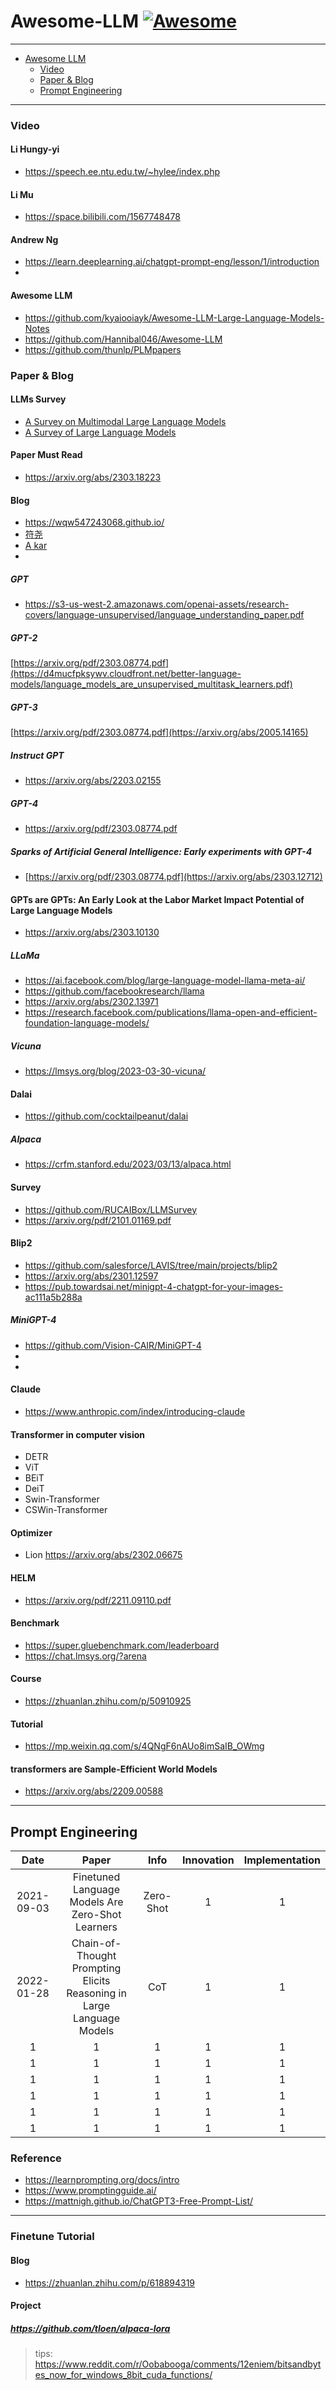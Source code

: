# Awesome-LLM [![Awesome](https://cdn.rawgit.com/sindresorhus/awesome/d7305f38d29fed78fa85652e3a63e154dd8e8829/media/badge.svg)](https://github.com/sindresorhus/awesome)
---
- [Awesome LLM](#awesome-llm)
   - [Video](#video)
   - [Paper & Blog](#community)
   - [Prompt Engineering](#prompt-engineering)



---
### Video
#### Li  Hungy-yi
- https://speech.ee.ntu.edu.tw/~hylee/index.php
#### Li  Mu
- https://space.bilibili.com/1567748478
#### Andrew Ng
- https://learn.deeplearning.ai/chatgpt-prompt-eng/lesson/1/introduction
-
#### Awesome LLM
- https://github.com/kyaiooiayk/Awesome-LLM-Large-Language-Models-Notes
- https://github.com/Hannibal046/Awesome-LLM
- https://github.com/thunlp/PLMpapers

### Paper & Blog

#### LLMs Survey

- [A Survey on Multimodal Large Language Models](https://arxiv.org/pdf/2306.13549.pdf)
- [A Survey of Large Language Models](https://arxiv.org/pdf/2303.18223.pdf)

#### Paper Must Read
- https://arxiv.org/abs/2303.18223

#### Blog
- https://wqw547243068.github.io/
- [符尧](https://franxyao.github.io/)
- [A kar]()
- 

##### GPT
- https://s3-us-west-2.amazonaws.com/openai-assets/research-covers/language-unsupervised/language_understanding_paper.pdf

##### GPT-2
[https://arxiv.org/pdf/2303.08774.pdf](https://d4mucfpksywv.cloudfront.net/better-language-models/language_models_are_unsupervised_multitask_learners.pdf)

##### GPT-3
[https://arxiv.org/pdf/2303.08774.pdf](https://arxiv.org/abs/2005.14165)

##### Instruct GPT
- https://arxiv.org/abs/2203.02155

##### GPT-4
- https://arxiv.org/pdf/2303.08774.pdf

##### Sparks of Artificial General Intelligence: Early experiments with GPT-4
- [https://arxiv.org/pdf/2303.08774.pdf](https://arxiv.org/abs/2303.12712)

#### GPTs are GPTs: An Early Look at the Labor Market Impact Potential of Large Language Models
- https://arxiv.org/abs/2303.10130
##### LLaMa
- https://ai.facebook.com/blog/large-language-model-llama-meta-ai/
- https://github.com/facebookresearch/llama
- https://arxiv.org/abs/2302.13971
- https://research.facebook.com/publications/llama-open-and-efficient-foundation-language-models/

##### Vicuna
- https://lmsys.org/blog/2023-03-30-vicuna/

#### Dalai
- https://github.com/cocktailpeanut/dalai

##### Alpaca
- https://crfm.stanford.edu/2023/03/13/alpaca.html

#### Survey
- https://github.com/RUCAIBox/LLMSurvey
- https://arxiv.org/pdf/2101.01169.pdf


#### Blip2
- https://github.com/salesforce/LAVIS/tree/main/projects/blip2
- https://arxiv.org/abs/2301.12597
- https://pub.towardsai.net/minigpt-4-chatgpt-for-your-images-ac111a5b288a
##### MiniGPT-4
- https://github.com/Vision-CAIR/MiniGPT-4
-
-
#### Claude
- https://www.anthropic.com/index/introducing-claude

#### Transformer in computer vision
- DETR
- ViT
- BEiT
- DeiT
- Swin-Transformer
- CSWin-Transformer
#### Optimizer
- Lion https://arxiv.org/abs/2302.06675
#### HELM
- https://arxiv.org/pdf/2211.09110.pdf

#### Benchmark
- https://super.gluebenchmark.com/leaderboard
- https://chat.lmsys.org/?arena

#### Course
- https://zhuanlan.zhihu.com/p/50910925
#### Tutorial
- https://mp.weixin.qq.com/s/4QNgF6nAUo8imSaIB_OWmg


#### transformers are Sample-Efficient World Models
- https://arxiv.org/abs/2209.00588
---
## Prompt Engineering
| Date | Paper | Info| Innovation|Implementation|
| :-: | :-: | :-: | :-: | :-: |
| 2021-09-03 |Finetuned Language Models Are Zero-Shot Learners|Zero-Shot |1  |1  |
| 2022-01-28 |Chain-of-Thought Prompting Elicits Reasoning in Large Language Models|CoT|1  |1  |
| 1 | 1|1  |1  |1  |
| 1 | 1|1  |1  |1  |
| 1 | 1|1  |1  |1  |
| 1 | 1|1  |1  |1  |
| 1 | 1|1  |1  |1  |
| 1 | 1|1  |1  |1  |


### Reference
- https://learnprompting.org/docs/intro
- https://www.promptingguide.ai/
- https://mattnigh.github.io/ChatGPT3-Free-Prompt-List/

---
### Finetune Tutorial
#### Blog
- https://zhuanlan.zhihu.com/p/618894319
#### Project
##### https://github.com/tloen/alpaca-lora
> tips: https://www.reddit.com/r/Oobabooga/comments/12eniem/bitsandbytes_now_for_windows_8bit_cuda_functions/
